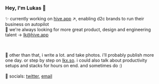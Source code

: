 ### Hey, I'm Lukas 👋

✨ currently working on <a href="http://hive.app/" target="_blank">hive.app</a> ↗, enabling d2c brands to run their business on autopilot <br>
🎨 we're always looking for more great product, design and engineering talent → lk@hive.app <br><br><br>

📝 other than that, i write a lot. and take photos. i'll probably publish more one day. or step by step on <a href="https://lkx.so">lkx.so</a>. i could also talk about productivity setups and stacks for hours on end. and sometimes do :)<br><br>
📱 socials: <a href="twitter.com/lukasklinser">twitter</a>, <a href="mailto:klinser.lukas@gmail.com">email</a> 

<!--
**lukasklinser/lukasklinser** is a ✨ _special_ ✨ repository because its `README.md` (this file) appears on your GitHub profile.

Here are some ideas to get you started:

- 🔭 I’m currently working on ...
- 🌱 I’m currently learning ...
- 👯 I’m looking to collaborate on ...
- 🤔 I’m looking for help with ...
- 💬 Ask me about ...
- 📫 How to reach me: ...
- 😄 Pronouns: ...
- ⚡ Fun fact: ...
-->
